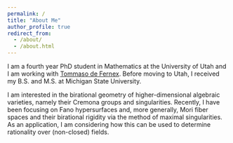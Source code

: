 ```yaml
---
permalink: /
title: "About Me"
author_profile: true
redirect_from: 
  - /about/
  - /about.html
---
```


I am a fourth year PhD student in Mathematics at the University of Utah and I am
working with [Tommaso de Fernex](https://www.math.utah.edu/~defernex/).  Before
moving to Utah, I received my B.S. and M.S. at Michigan State University.

I am interested in the birational geometry of higher-dimensional algebraic varieties,
namely their Cremona groups and singularities. Recently, I have been focusing on Fano
hypersurfaces and, more generally, Mori fiber spaces and their birational rigidity
via the method of maximal singularities.  As an application, I am considering how
this can be used to determine rationality over (non-closed) fields.
